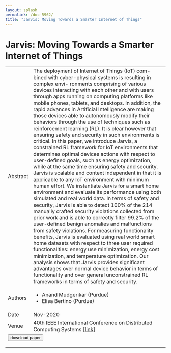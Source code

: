 ```yaml
---
layout: splash
permalink: /doc-5962/
title: "Jarvis: Moving Towards a Smarter Internet of Things"
---
```


# Jarvis: Moving Towards a Smarter Internet of Things

<table>
    <tbody>
    <tr>
        <td>Abstract</td>
        <td>The deployment of Internet of Things (IoT) com- bined with cyber-physical systems is resulting in complex envi- ronments comprising of various devices interacting with each other and with users through apps running on computing platforms like mobile phones, tablets, and desktops. In addition, the rapid advances in Artificial Intelligence are making those devices able to autonomously modify their behaviors through the use of techniques such as reinforcement learning (RL). It is clear however that ensuring safety and security in such environments is critical. In this paper, we introduce Jarvis, a constrained RL framework for IoT environments that determines optimal devices actions with respect to user-defined goals, such as energy optimization, while at the same time ensuring safety and security. Jarvis is scalable and context independent in that it is applicable to any IoT environment with minimum human effort. We instantiate Jarvis for a smart home environment and evaluate its performance using both simulated and real world data. In terms of safety and security, Jarvis is able to detect 100% of the 214 manually crafted security violations collected from prior work and is able to correctly filter 99.2% of the user-defined benign anomalies and malfunctions from safety violations. For measuring functionality benefits, Jarvis is evaluated using real world smart home datasets with respect to three user required functionalities: energy use minimization, energy cost minimization, and temperature optimization. Our analysis shows that Jarvis provides significant advantages over normal device behavior in terms of functionality and over general unconstrained RL frameworks in terms of safety and security.</td>
    </tr>
    <tr>
        <td>Authors</td>
        <td>
            <ul>
                <li>Anand Mudgerikar (Purdue)</li>
                <li>Elisa Bertino (Purdue)</li>
            </ul>
        </td>
    </tr>
    <tr>
        <td>Date</td>
        <td>Nov-2020</td>
    </tr>
    <tr>
        <td>Venue</td>
        <td>40th IEEE International Conference on Distributed Computing Systems [<a href="https://ieeexplore.ieee.org/abstract/document/9355673">link</a>]</td>
    </tr>
        <tr>
            <td colspan="2">
                <form method="get" action="https://ibm.box.com/v/doc-5962-paper">
                    <button type="submit">download paper</button>
                </form>
            </td>
        </tr>
    </tbody>
</table>
